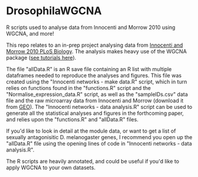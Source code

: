 # DrosophilaWGCNA
R scripts used to analyse data from Innocenti and Morrow 2010 using WGCNA, and more!

This repo relates to an in-prep project analysing data from [Innocenti and Morrow 2010 PLoS Biology](http://journals.plos.org/plosbiology/article?id=10.1371/journal.pbio.1000335). The analysis makes heavy use of the WGCNA package ([see tutorials here](https://labs.genetics.ucla.edu/horvath/CoexpressionNetwork/Rpackages/WGCNA/Tutorials/)).

The file "allData.R" is an R save file containing an R list with multiple dataframes needed to reproduce the analyses and figures. This file was created using the "Innocenti networks - make data.R" script, which in turn relies on functions found in the "functions.R" script and the "Normalise_expression_data.R" script, as well as the "sampleIDs.csv" data file and the raw microarray data from Innocenti and Morrow (download it from [GEO](https://www.ncbi.nlm.nih.gov/geo/query/acc.cgi?acc=GSE17013)). The "Innocenti networks - data analysis.R" script can be used to generate all the statistical analyses and figures in the forthcoming paper, and relies upon the "functions.R" and "allData.R" files.

If you'd like to look in detail at the module data, or want to get a list of sexually antagonisitic D. melanogaster genes, I recommend you open up the "allData.R" file using the opening lines of code in "Innocenti networks - data analysis.R".

The R scripts are heavily annotated, and could be useful if you'd like to apply WGCNA to your own datasets.
